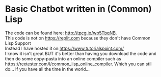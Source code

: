 # Basic Chatbot written in (Common) Lisp
The code can be found here: http://tpcg.io/wp5TbqNB.  
This code is not on https://replit.com because they don't have Common Lisp Support\
Instead I have hosted it on https://www.tutorialspoint.com/  
I know it isn't great BUT it's better than having you download the code and then do some copy-pasta into an online compiler such as https://rextester.com/l/common_lisp_online_compiler. Which you can still do... If you have all the time in the world...   
